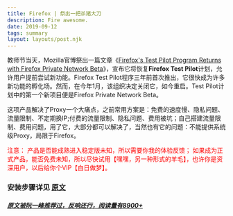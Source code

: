 ```yaml
---
title: Firefox | 祭出一把杀猪大刀
description: Fire awesome.
date: 2019-09-12
tags: summary
layout: layouts/post.njk
---
```


教师节当天，Mozilla官博祭出一篇文章《[Firefox's Test Pilot Program Returns with Firefox Private Network Beta](https://blog.mozilla.org/blog/2019/09/10/firefoxs-test-pilot-program-returns-with-firefox-private-network-beta/)》，宣布它将恢复**Firefox Test Pilot**计划，允许用户提前尝试新功能。Firefox Test Pilot程序三年前首次推出，它很快成为许多新功能的孵化场。然而，在今年1月，该组织决定关闭它，如今重启。Test Pilot计划中的第一个新项目便是Firefox Private Network Beta。

这项产品解决了Proxy一个大痛点，之前常用方案是：免费的速度慢、隐私问题、流量限制、不定期换IP;付费的流量限制、隐私问题、费用被坑；自己搭建流量限制、费用问题，用了它，大部分都可以解决了，当然也有它的问题：不能提供系统级Proxy，局限于Firefox。

<font color="red">

  注意：
    产品是否能成熟进入稳定版未知，所以需要你我的体验反馈；
    如果成为正式产品，能否免费未知，所以尽快试用【嘿嘿，另一种形式的羊毛】，也许你是资深用户，以后给你个VIP【白日做梦】。
</font>

### 安装步骤详见 [原文](https://shimo.im/docs/8tQ9VChgqTGjHpG8)

##### [原文被阮一峰推荐过，反响还行，阅读量有8900+](https://github.com/ruanyf/weekly/issues/848)
